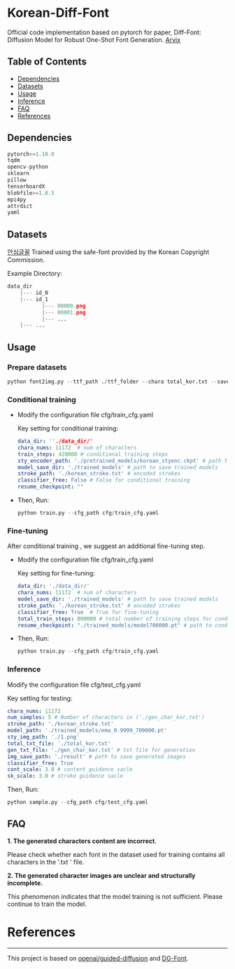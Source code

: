 # Korean-Diff-Font

Official code implementation based on pytorch for paper, Diff-Font: Diffusion Model for Robust One-Shot Font Generation.  [Arvix](https://arxiv.org/pdf/2212.05895.pdf)


## Table of Contents 
- [Dependencies](#dependencies)
- [Datasets](#datasets)
- [Usage](#usage)
- [Inference](#inference)
- [FAQ](#faq)
- [References](#references)



## Dependencies

```python
pytorch>=1.10.0
tqdm
opencv-python
sklearn
pillow
tensorboardX
blobfile>=1.0.5
mpi4py
attrdict
yaml
```



## Datasets

[안심글꼴](https://gongu.copyright.or.kr/gongu/bbs/B0000018/list.do?menuNo=200195) Trained using the safe-font provided by the Korean Copyright Commission.

Example Directory:

```python
data_dir
    |--- id_0
    |--- id_1
           |--- 00000.png
           |--- 00001.png
           |--- ...
    |--- ...
```



## Usage

### Prepare datasets

```python
python font2img.py --ttf_path ./ttf_folder --chara total_kor.txt --save_path ./data_dir --img_size 128 --chara_size 100
```

### Conditional training

- Modify the configuration file cfg/train_cfg.yaml

  Key setting for conditional training:

  ```yaml
  data_dir: ''./data_dir/'
  chara_nums: 11172  # num of characters
  train_steps: 420000 # conditional training steps
  sty_encoder_path: './pretrained_models/korean_styenc.ckpt' # path to pre-trained style encoder
  model_save_dir: './trained_models' # path to save trained models
  stroke_path: './korean_stroke.txt' # encoded strokes
  classifier_free: False # False for conditional training
  resume_checkpoint: ""
  ```

- Then, Run:

  ```python
  python train.py --cfg_path cfg/train_cfg.yaml
  ```

### Fine-tuning

After conditional training , we suggest an additional fine-tuning step.

- Modify the configuration file cfg/train_cfg.yaml

  Key setting for fine-tuning:

  ```yaml
  data_dir: './data_dir/'
  chara_nums: 11172  # num of characters
  model_save_dir: './trained_models' # path to save trained models
  stroke_path: './korean_stroke.txt' # encoded strokes
  classifier_free: True  # True for fine-tuning
  total_train_steps: 800000 # total number of training steps for conditional training and fine-tuning
  resume_checkpoint: "./trained_models/model700000.pt" # path to conditional trained model, required for fine-tuning
  ```

- Then, Run:

  ```python
  python train.py --cfg_path cfg/train_cfg.yaml
  ```

### Inference

Modify the configuration file cfg/test_cfg.yaml

Key setting for testing:

```yaml
chara_nums: 11172
num_samples: 5 # Number of characters in ('./gen_char_kor.txt')
stroke_path: './korean_stroke.txt'
model_path: './trained_models/ema_0.9999_700000.pt'
sty_img_path: './1.png'
total_txt_file: './total_kor.txt'
gen_txt_file: './gen_char_kor.txt' # txt file for generation
img_save_path: './result' # path to save generated images
classifier_free: True 
cont_scale: 3.0 # content guidance sacle
sk_scale: 3.0 # stroke guidance sacle
```

Then, Run:

```python
python sample.py --cfg_path cfg/test_cfg.yaml
```



## FAQ

**1. The generated characters content are incorrect**.

Please check whether each font in the dataset used for training contains all characters in the '.txt ' file.

**2. The generated character images are unclear and structurally incomplete.**

This phenomenon indicates that the model training is not sufficient. Please continue to train the model.





# References

------

This project is based on [openai/guided-diffusion](https://github.com/openai/guided-diffusion) and [DG-Font](https://github.com/ecnuycxie/DG-Font).
